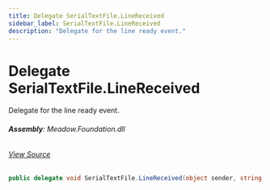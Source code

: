 ```yaml
---
title: Delegate SerialTextFile.LineReceived
sidebar_label: SerialTextFile.LineReceived
description: "Delegate for the line ready event."
---
```

# Delegate SerialTextFile.LineReceived
Delegate for the line ready event.

###### **Assembly**: Meadow.Foundation.dll
###### [View Source](https://github.com/WildernessLabs/Meadow.Foundation.git/blob/develop/Source/Meadow.Foundation.Core/Communications/SerialTextFile.cs#L52)
```csharp title="Declaration"
public delegate void SerialTextFile.LineReceived(object sender, string line)
```

